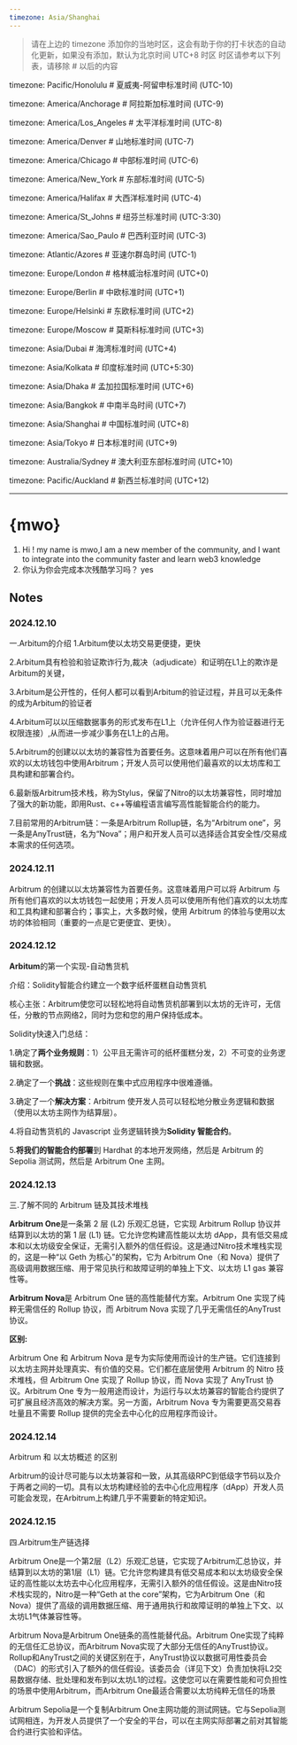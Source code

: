 ```yaml
---
timezone: Asia/Shanghai
---
```


> 请在上边的 timezone 添加你的当地时区，这会有助于你的打卡状态的自动化更新，如果没有添加，默认为北京时间 UTC+8 时区
> 时区请参考以下列表，请移除 # 以后的内容

timezone: Pacific/Honolulu # 夏威夷-阿留申标准时间 (UTC-10)

timezone: America/Anchorage # 阿拉斯加标准时间 (UTC-9)

timezone: America/Los_Angeles # 太平洋标准时间 (UTC-8)

timezone: America/Denver # 山地标准时间 (UTC-7)

timezone: America/Chicago # 中部标准时间 (UTC-6)

timezone: America/New_York # 东部标准时间 (UTC-5)

timezone: America/Halifax # 大西洋标准时间 (UTC-4)

timezone: America/St_Johns # 纽芬兰标准时间 (UTC-3:30)

timezone: America/Sao_Paulo # 巴西利亚时间 (UTC-3)

timezone: Atlantic/Azores # 亚速尔群岛时间 (UTC-1)

timezone: Europe/London # 格林威治标准时间 (UTC+0)

timezone: Europe/Berlin # 中欧标准时间 (UTC+1)

timezone: Europe/Helsinki # 东欧标准时间 (UTC+2)

timezone: Europe/Moscow # 莫斯科标准时间 (UTC+3)

timezone: Asia/Dubai # 海湾标准时间 (UTC+4)

timezone: Asia/Kolkata # 印度标准时间 (UTC+5:30)

timezone: Asia/Dhaka # 孟加拉国标准时间 (UTC+6)

timezone: Asia/Bangkok # 中南半岛时间 (UTC+7)

timezone: Asia/Shanghai # 中国标准时间 (UTC+8)

timezone: Asia/Tokyo # 日本标准时间 (UTC+9)

timezone: Australia/Sydney # 澳大利亚东部标准时间 (UTC+10)

timezone: Pacific/Auckland # 新西兰标准时间 (UTC+12)

---

# {mwo}

1. Hi ! my name is mwo,I am a new member of the community, and I want to integrate into the community faster and learn web3 knowledge
3. 你认为你会完成本次残酷学习吗？
   yes

## Notes

<!-- Content_START -->

### 2024.12.10

一.Arbitum的介绍 
1.Arbitum使以太坊交易更便捷，更快

2.Arbitum具有检验和验证欺诈行为,裁决（adjudicate）和证明在L1上的欺诈是Arbitum的关键，

3.Arbitum是公开性的，任何人都可以看到Arbitum的验证过程，并且可以无条件的成为Arbitum的验证者

4.Arbitum可以以压缩数据事务的形式发布在L1上（允许任何人作为验证器进行无权限连接）,从而进一步减少事务在L1上的占用。

5.Arbitrum的创建以以太坊的兼容性为首要任务。这意味着用户可以在所有他们喜欢的以太坊钱包中使用Arbitrum；开发人员可以使用他们最喜欢的以太坊库和工具构建和部署合约。

6.最新版Arbitrum技术栈，称为Stylus，保留了Nitro的以太坊兼容性，同时增加了强大的新功能，即用Rust、c++等编程语言编写高性能智能合约的能力。

7.目前常用的Arbitrum链：一条是Arbitrum Rollup链，名为“Arbitrum one”，另一条是AnyTrust链，名为“Nova”；用户和开发人员可以选择适合其安全性/交易成本需求的任何选项。

### 2024.12.11
Arbitrum 的创建以以太坊兼容性为首要任务。这意味着用户可以将 Arbitrum 与所有他们喜欢的以太坊钱包一起使用；开发人员可以使用所有他们喜欢的以太坊库和工具构建和部署合约；事实上，大多数时候，使用 Arbitrum 的体验与使用以太坊的体验相同（重要的一点是它更便宜、更快）。
### 2024.12.12
**Arbitum**的第一个实现-自动售货机

介绍：Solidity智能合约建立一个数字纸杯蛋糕自动售货机

核心主张：Arbitrum使您可以轻松地将自动售货机部署到以太坊的无许可，无信任，分散的节点网络2，同时为您和您的用户保持低成本。

Solidity快速入门总结：

1.确定了**两个业务规则**：1）公平且无需许可的纸杯蛋糕分发，2）不可变的业务逻辑和数据。

2.确定了一个**挑战**：这些规则在集中式应用程序中很难遵循。

3.确定了一个**解决方案**：Arbitrum 使开发人员可以轻松地分散业务逻辑和数据（使用以太坊主网作为结算层）。

4.将自动售货机的 Javascript 业务逻辑转换为**Solidity 智能合约**。

5.**将我们的智能合约部署**到 Hardhat 的本地开发网络，然后是 Arbitrum 的 Sepolia 测试网，然后是 Arbitrum One 主网。
### 2024.12.13
三.了解不同的 Arbitrum 链及其技术堆栈

**Arbitrum One**是一条第 2 层 (L2) 乐观汇总链，它实现 Arbitrum Rollup 协议并结算到以太坊的第 1 层 (L1) 链。它允许您构建高性能以太坊 dApp，具有低交易成本和以太坊级安全保证，无需引入额外的信任假设。这是通过Nitro技术堆栈实现的，这是一种“以 Geth 为核心”的架构，它为 Arbitrum One（和 Nova）提供了高级调用数据压缩、用于常见执行和故障证明的单独上下文、以太坊 L1 gas 兼容性等。

**Arbitrum Nova**是 Arbitrum One 链的高性能替代方案。Arbitrum One 实现了纯粹无需信任的 Rollup 协议，而 Arbitrum Nova 实现了几乎无需信任的AnyTrust协议。

**区别:**

Arbitrum One 和 Arbitrum Nova 是专为实际使用而设计的生产链。它们连接到以太坊主网并处理真实、有价值的交易。它们都在底层使用 Arbitrum 的 Nitro 技术堆栈，但 Arbitrum One 实现了 Rollup 协议，而 Nova 实现了 AnyTrust 协议。Arbitrum One 专为一般用途而设计，为运行与以太坊兼容的智能合约提供了可扩展且经济高效的解决方案。另一方面，Arbitrum Nova 专为需要更高交易吞吐量且不需要 Rollup 提供的完全去中心化的应用程序而设计。



### 2024.12.14
Arbitrum 和 以太坊概述 的区别

Arbitrum的设计尽可能与以太坊兼容和一致，从其高级RPC到低级字节码以及介于两者之间的一切。具有以太坊构建经验的去中心化应用程序（dApp）开发人员可能会发现，在Arbitrum上构建几乎不需要新的特定知识。

### 2024.12.15

四.Arbitrum生产链选择

Arbitrum One是一个第2层（L2）乐观汇总链，它实现了Arbitrum汇总协议，并结算到以太坊的第1层（L1）链。它允许您构建具有低交易成本和以太坊级安全保证的高性能以太坊去中心化应用程序，无需引入额外的信任假设。这是由Nitro技术栈实现的，Nitro是一种“Geth at the core”架构，它为Arbitrum One（和Nova）提供了高级的调用数据压缩、用于通用执行和故障证明的单独上下文、以太坊L1气体兼容性等。

Arbitrum Nova是Arbitrum One链条的高性能替代品。Arbitrum One实现了纯粹的无信任汇总协议，而Arbitrum Nova实现了大部分无信任的AnyTrust协议。Rollup和AnyTrust之间的关键区别在于，AnyTrust协议以数据可用性委员会（DAC）的形式引入了额外的信任假设。该委员会（详见下文）负责加快将L2交易数据存储、批处理和发布到以太坊L1的过程。这使您可以在需要性能和可负担性的场景中使用Arbitrum，而Arbitrum One最适合需要以太坊纯粹无信任的场景


Arbitrum Sepolia是一个复制Arbitrum One主网功能的测试网链。它与Sepolia测试网相连，为开发人员提供了一个安全的平台，可以在主网实际部署之前对其智能合约进行实验和评估。
<!-- Content_END -->

